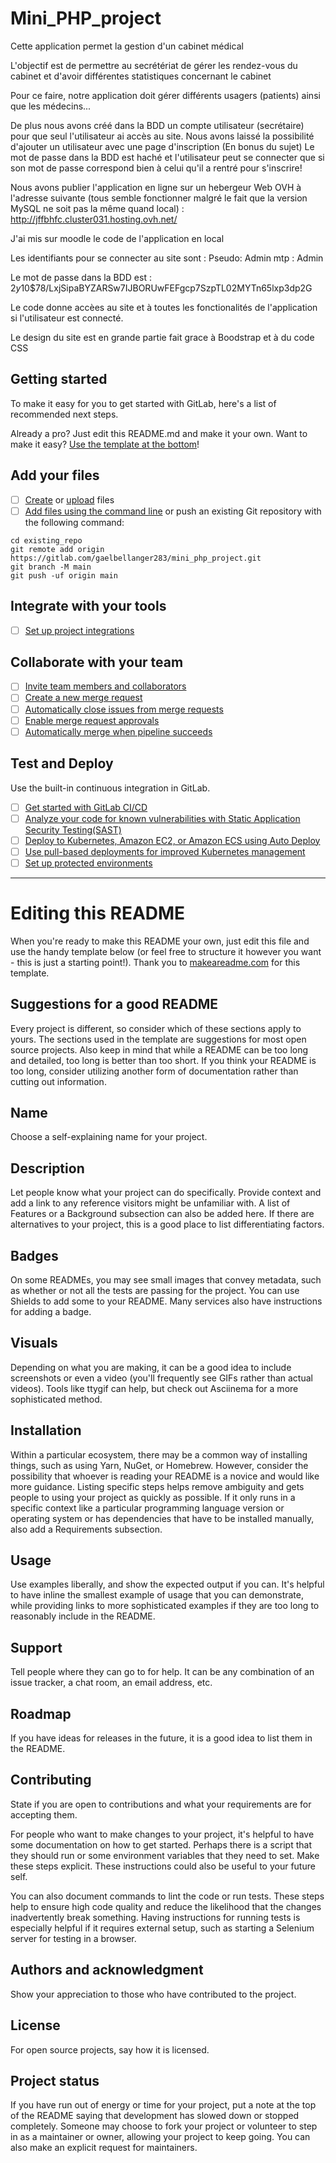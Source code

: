 # Mini_PHP_project

Cette application permet la gestion d'un cabinet médical 

L'objectif est de permettre au secrétériat de gérer les rendez-vous du cabinet et d'avoir différentes statistiques concernant le cabinet

Pour ce faire, notre application doit gérer différents usagers (patients) ainsi que les médecins...



De plus nous avons créé dans la BDD un compte utilisateur (secrétaire) pour que seul l'utilisateur ai accès au site.
Nous avons laissé la possibilité d'ajouter un utilisateur avec une page d'inscription (En bonus du sujet)
Le mot de passe dans la BDD est haché et l'utilisateur peut se connecter que si son mot de passe correspond bien à celui qu'il a rentré pour s'inscrire!


Nous avons publier l'application en ligne sur un hebergeur Web OVH à l'adresse suivante (tous semble fonctionner malgré le fait que la version MySQL ne soit pas la même quand local) :
http://jffbhfc.cluster031.hosting.ovh.net/

J'ai mis sur moodle le code de l'application en local 


Les identifiants pour se connecter au site sont :
Pseudo: Admin
mtp : Admin 

Le mot de passe dans la BDD est : $2y$10$78/LxjSipaBYZARSw7IJBORUwFEFgcp7SzpTL02MYTn65lxp3dp2G

Le code donne accèes au site et à toutes les fonctionalités de l'application si l'utilisateur est connecté.

Le design du site est en grande partie fait grace à Boodstrap et à du code CSS


## Getting started

To make it easy for you to get started with GitLab, here's a list of recommended next steps.

Already a pro? Just edit this README.md and make it your own. Want to make it easy? [Use the template at the bottom](#editing-this-readme)!

## Add your files

- [ ] [Create](https://gitlab.com/-/experiment/new_project_readme_content:26e466a9fe3abeedce06425aa8381a42?https://docs.gitlab.com/ee/user/project/repository/web_editor.html#create-a-file) or [upload](https://gitlab.com/-/experiment/new_project_readme_content:26e466a9fe3abeedce06425aa8381a42?https://docs.gitlab.com/ee/user/project/repository/web_editor.html#upload-a-file) files
- [ ] [Add files using the command line](https://gitlab.com/-/experiment/new_project_readme_content:26e466a9fe3abeedce06425aa8381a42?https://docs.gitlab.com/ee/gitlab-basics/add-file.html#add-a-file-using-the-command-line) or push an existing Git repository with the following command:

```
cd existing_repo
git remote add origin https://gitlab.com/gaelbellanger283/mini_php_project.git
git branch -M main
git push -uf origin main
```

## Integrate with your tools

- [ ] [Set up project integrations](https://gitlab.com/-/experiment/new_project_readme_content:26e466a9fe3abeedce06425aa8381a42?https://gitlab.com/gaelbellanger283/mini_php_project/-/settings/integrations)

## Collaborate with your team

- [ ] [Invite team members and collaborators](https://gitlab.com/-/experiment/new_project_readme_content:26e466a9fe3abeedce06425aa8381a42?https://docs.gitlab.com/ee/user/project/members/)
- [ ] [Create a new merge request](https://gitlab.com/-/experiment/new_project_readme_content:26e466a9fe3abeedce06425aa8381a42?https://docs.gitlab.com/ee/user/project/merge_requests/creating_merge_requests.html)
- [ ] [Automatically close issues from merge requests](https://gitlab.com/-/experiment/new_project_readme_content:26e466a9fe3abeedce06425aa8381a42?https://docs.gitlab.com/ee/user/project/issues/managing_issues.html#closing-issues-automatically)
- [ ] [Enable merge request approvals](https://gitlab.com/-/experiment/new_project_readme_content:26e466a9fe3abeedce06425aa8381a42?https://docs.gitlab.com/ee/user/project/merge_requests/approvals/)
- [ ] [Automatically merge when pipeline succeeds](https://gitlab.com/-/experiment/new_project_readme_content:26e466a9fe3abeedce06425aa8381a42?https://docs.gitlab.com/ee/user/project/merge_requests/merge_when_pipeline_succeeds.html)

## Test and Deploy

Use the built-in continuous integration in GitLab.

- [ ] [Get started with GitLab CI/CD](https://gitlab.com/-/experiment/new_project_readme_content:26e466a9fe3abeedce06425aa8381a42?https://docs.gitlab.com/ee/ci/quick_start/index.html)
- [ ] [Analyze your code for known vulnerabilities with Static Application Security Testing(SAST)](https://gitlab.com/-/experiment/new_project_readme_content:26e466a9fe3abeedce06425aa8381a42?https://docs.gitlab.com/ee/user/application_security/sast/)
- [ ] [Deploy to Kubernetes, Amazon EC2, or Amazon ECS using Auto Deploy](https://gitlab.com/-/experiment/new_project_readme_content:26e466a9fe3abeedce06425aa8381a42?https://docs.gitlab.com/ee/topics/autodevops/requirements.html)
- [ ] [Use pull-based deployments for improved Kubernetes management](https://gitlab.com/-/experiment/new_project_readme_content:26e466a9fe3abeedce06425aa8381a42?https://docs.gitlab.com/ee/user/clusters/agent/)
- [ ] [Set up protected environments](https://gitlab.com/-/experiment/new_project_readme_content:26e466a9fe3abeedce06425aa8381a42?https://docs.gitlab.com/ee/ci/environments/protected_environments.html)

***

# Editing this README

When you're ready to make this README your own, just edit this file and use the handy template below (or feel free to structure it however you want - this is just a starting point!).  Thank you to [makeareadme.com](https://gitlab.com/-/experiment/new_project_readme_content:26e466a9fe3abeedce06425aa8381a42?https://www.makeareadme.com/) for this template.

## Suggestions for a good README
Every project is different, so consider which of these sections apply to yours. The sections used in the template are suggestions for most open source projects. Also keep in mind that while a README can be too long and detailed, too long is better than too short. If you think your README is too long, consider utilizing another form of documentation rather than cutting out information.

## Name
Choose a self-explaining name for your project.

## Description
Let people know what your project can do specifically. Provide context and add a link to any reference visitors might be unfamiliar with. A list of Features or a Background subsection can also be added here. If there are alternatives to your project, this is a good place to list differentiating factors.

## Badges
On some READMEs, you may see small images that convey metadata, such as whether or not all the tests are passing for the project. You can use Shields to add some to your README. Many services also have instructions for adding a badge.

## Visuals
Depending on what you are making, it can be a good idea to include screenshots or even a video (you'll frequently see GIFs rather than actual videos). Tools like ttygif can help, but check out Asciinema for a more sophisticated method.

## Installation
Within a particular ecosystem, there may be a common way of installing things, such as using Yarn, NuGet, or Homebrew. However, consider the possibility that whoever is reading your README is a novice and would like more guidance. Listing specific steps helps remove ambiguity and gets people to using your project as quickly as possible. If it only runs in a specific context like a particular programming language version or operating system or has dependencies that have to be installed manually, also add a Requirements subsection.

## Usage
Use examples liberally, and show the expected output if you can. It's helpful to have inline the smallest example of usage that you can demonstrate, while providing links to more sophisticated examples if they are too long to reasonably include in the README.

## Support
Tell people where they can go to for help. It can be any combination of an issue tracker, a chat room, an email address, etc.

## Roadmap
If you have ideas for releases in the future, it is a good idea to list them in the README.

## Contributing
State if you are open to contributions and what your requirements are for accepting them.

For people who want to make changes to your project, it's helpful to have some documentation on how to get started. Perhaps there is a script that they should run or some environment variables that they need to set. Make these steps explicit. These instructions could also be useful to your future self.

You can also document commands to lint the code or run tests. These steps help to ensure high code quality and reduce the likelihood that the changes inadvertently break something. Having instructions for running tests is especially helpful if it requires external setup, such as starting a Selenium server for testing in a browser.

## Authors and acknowledgment
Show your appreciation to those who have contributed to the project.

## License
For open source projects, say how it is licensed.

## Project status
If you have run out of energy or time for your project, put a note at the top of the README saying that development has slowed down or stopped completely. Someone may choose to fork your project or volunteer to step in as a maintainer or owner, allowing your project to keep going. You can also make an explicit request for maintainers.

